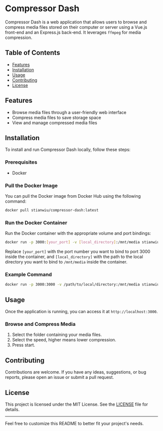 # Compressor Dash

Compressor Dash is a web application that allows users to browse and compress media files stored on their computer or server using a Vue.js front-end and an Express.js back-end. It leverages `ffmpeg` for media compression.

## Table of Contents

- [Features](#features)
- [Installation](#installation)
- [Usage](#usage)
- [Contributing](#contributing)
- [License](#license)

## Features

- Browse media files through a user-friendly web interface
- Compress media files to save storage space
- View and manage compressed media files

## Installation

To install and run Compressor Dash locally, follow these steps:

### Prerequisites

- Docker

### Pull the Docker Image

You can pull the Docker image from Docker Hub using the following command:

```sh
docker pull stianwiu/compressor-dash:latest
```

### Run the Docker Container

Run the Docker container with the appropriate volume and port bindings:

```sh
docker run -p 3000:[your_port] -v [local_directory]:/mnt/media stianwiu/compressor-dash
```

Replace `[your_port]` with the port number you want to bind to port 3000 inside the container, and `[local_directory]` with the path to the local directory you want to bind to `/mnt/media` inside the container.

### Example Command

```sh
docker run -p 3000:3000 -v /path/to/local/directory:/mnt/media stianwiu/compressor-dash
```

## Usage

Once the application is running, you can access it at `http://localhost:3000`.

### Browse and Compress Media

1. Select the folder containing your media files.
2. Select the speed, higher means lower compression.
3. Press start.

## Contributing

Contributions are welcome. If you have any ideas, suggestions, or bug reports, please open an issue or submit a pull request.

## License

This project is licensed under the MIT License. See the [LICENSE](LICENSE) file for details.

---

Feel free to customize this README to better fit your project's needs.
